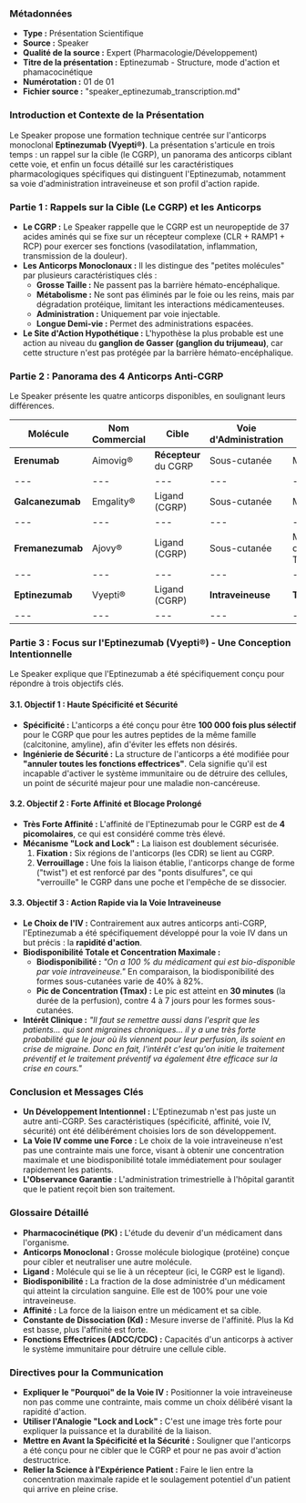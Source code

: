 ### **Métadonnées**

- **Type :** Présentation Scientifique
- **Source :** Speaker
- **Qualité de la source :** Expert (Pharmacologie/Développement)
- **Titre de la présentation :** Eptinezumab - Structure, mode d'action et phamacocinétique
- **Numérotation :** 01 de 01
- **Fichier source :** "speaker_eptinezumab_transcription.md"

### **Introduction et Contexte de la Présentation**

Le Speaker propose une formation technique centrée sur l'anticorps monoclonal **Eptinezumab (Vyepti®)**. La présentation s'articule en trois temps : un rappel sur la cible (le CGRP), un panorama des anticorps ciblant cette voie, et enfin un focus détaillé sur les caractéristiques pharmacologiques spécifiques qui distinguent l'Eptinezumab, notamment sa voie d'administration intraveineuse et son profil d'action rapide.

### **Partie 1 : Rappels sur la Cible (Le CGRP) et les Anticorps**

- **Le CGRP :** Le Speaker rappelle que le CGRP est un neuropeptide de 37 acides aminés qui se fixe sur un récepteur complexe (CLR + RAMP1 + RCP) pour exercer ses fonctions (vasodilatation, inflammation, transmission de la douleur).
- **Les Anticorps Monoclonaux :** Il les distingue des "petites molécules" par plusieurs caractéristiques clés :
  - **Grosse Taille :** Ne passent pas la barrière hémato-encéphalique.
  - **Métabolisme :** Ne sont pas éliminés par le foie ou les reins, mais par dégradation protéique, limitant les interactions médicamenteuses.
  - **Administration :** Uniquement par voie injectable.
  - **Longue Demi-vie :** Permet des administrations espacées.
- **Le Site d'Action Hypothétique :** L'hypothèse la plus probable est une action au niveau du **ganglion de Gasser (ganglion du trijumeau)**, car cette structure n'est pas protégée par la barrière hémato-encéphalique.

### **Partie 2 : Panorama des 4 Anticorps Anti-CGRP**

Le Speaker présente les quatre anticorps disponibles, en soulignant leurs différences.

| **Molécule** | **Nom Commercial** | **Cible** | **Voie d'Administration** | **Fréquence** |
| --- | --- | --- | --- | --- |
| **Erenumab** | Aimovig® | **Récepteur** du CGRP | Sous-cutanée | Mensuelle |
| --- | --- | --- | --- | --- |
| **Galcanezumab** | Emgality® | Ligand (CGRP) | Sous-cutanée | Mensuelle |
| --- | --- | --- | --- | --- |
| **Fremanezumab** | Ajovy® | Ligand (CGRP) | Sous-cutanée | Mensuelle ou Trimestrielle |
| --- | --- | --- | --- | --- |
| **Eptinezumab** | Vyepti® | Ligand (CGRP) | **Intraveineuse** | **Trimestrielle** |
| --- | --- | --- | --- | --- |

### **Partie 3 : Focus sur l'Eptinezumab (Vyepti®) - Une Conception Intentionnelle**

Le Speaker explique que l'Eptinezumab a été spécifiquement conçu pour répondre à trois objectifs clés.

#### **3.1. Objectif 1 : Haute Spécificité et Sécurité**

- **Spécificité :** L'anticorps a été conçu pour être **100 000 fois plus sélectif** pour le CGRP que pour les autres peptides de la même famille (calcitonine, amyline), afin d'éviter les effets non désirés.
- **Ingénierie de Sécurité :** La structure de l'anticorps a été modifiée pour **"annuler toutes les fonctions effectrices"**. Cela signifie qu'il est incapable d'activer le système immunitaire ou de détruire des cellules, un point de sécurité majeur pour une maladie non-cancéreuse.

#### **3.2. Objectif 2 : Forte Affinité et Blocage Prolongé**

- **Très Forte Affinité :** L'affinité de l'Eptinezumab pour le CGRP est de **4 picomolaires**, ce qui est considéré comme très élevé.
- **Mécanisme "Lock and Lock" :** La liaison est doublement sécurisée.
    1. **Fixation :** Six régions de l'anticorps (les CDR) se lient au CGRP.
    2. **Verrouillage :** Une fois la liaison établie, l'anticorps change de forme ("twist") et est renforcé par des "ponts disulfures", ce qui "verrouille" le CGRP dans une poche et l'empêche de se dissocier.

#### **3.3. Objectif 3 : Action Rapide via la Voie Intraveineuse**

- **Le Choix de l'IV :** Contrairement aux autres anticorps anti-CGRP, l'Eptinezumab a été spécifiquement développé pour la voie IV dans un but précis : la **rapidité d'action**.
- **Biodisponibilité Totale et Concentration Maximale :**
  - **Biodisponibilité :** _"On a 100 % du médicament qui est bio-disponible par voie intraveineuse."_ En comparaison, la biodisponibilité des formes sous-cutanées varie de 40% à 82%.
  - **Pic de Concentration (Tmax) :** Le pic est atteint en **30 minutes** (la durée de la perfusion), contre 4 à 7 jours pour les formes sous-cutanées.
- **Intérêt Clinique :** _"Il faut se remettre aussi dans l'esprit que les patients... qui sont migraines chroniques... il y a une très forte probabilité que le jour où ils viennent pour leur perfusion, ils soient en crise de migraine. Donc en fait, l'intérêt c'est qu'on initie le traitement préventif et le traitement préventif va également être efficace sur la crise en cours."_

### **Conclusion et Messages Clés**

- **Un Développement Intentionnel :** L'Eptinezumab n'est pas juste un autre anti-CGRP. Ses caractéristiques (spécificité, affinité, voie IV, sécurité) ont été délibérément choisies lors de son développement.
- **La Voie IV comme une Force :** Le choix de la voie intraveineuse n'est pas une contrainte mais une force, visant à obtenir une concentration maximale et une biodisponibilité totale immédiatement pour soulager rapidement les patients.
- **L'Observance Garantie :** L'administration trimestrielle à l'hôpital garantit que le patient reçoit bien son traitement.

### **Glossaire Détaillé**

- **Pharmacocinétique (PK) :** L'étude du devenir d'un médicament dans l'organisme.
- **Anticorps Monoclonal :** Grosse molécule biologique (protéine) conçue pour cibler et neutraliser une autre molécule.
- **Ligand :** Molécule qui se lie à un récepteur (ici, le CGRP est le ligand).
- **Biodisponibilité :** La fraction de la dose administrée d'un médicament qui atteint la circulation sanguine. Elle est de 100% pour une voie intraveineuse.
- **Affinité :** La force de la liaison entre un médicament et sa cible.
- **Constante de Dissociation (Kd) :** Mesure inverse de l'affinité. Plus la Kd est basse, plus l'affinité est forte.
- **Fonctions Effectrices (ADCC/CDC) :** Capacités d'un anticorps à activer le système immunitaire pour détruire une cellule cible.

### **Directives pour la Communication**

- **Expliquer le "Pourquoi" de la Voie IV :** Positionner la voie intraveineuse non pas comme une contrainte, mais comme un choix délibéré visant la rapidité d'action.
- **Utiliser l'Analogie "Lock and Lock" :** C'est une image très forte pour expliquer la puissance et la durabilité de la liaison.
- **Mettre en Avant la Spécificité et la Sécurité :** Souligner que l'anticorps a été conçu pour ne cibler que le CGRP et pour ne pas avoir d'action destructrice.
- **Relier la Science à l'Expérience Patient :** Faire le lien entre la concentration maximale rapide et le soulagement potentiel d'un patient qui arrive en pleine crise.
